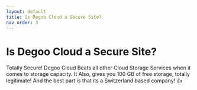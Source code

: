 ```yaml
---
layout: default
title: Is Degoo Cloud a Secure Site?
nav_order: 3
---
```


# Is Degoo Cloud a Secure Site?

Totally Secure! Degoo Cloud Beats all other Cloud Storage Services 
when it comes to storage capacity. It Also, gives you 100 GB of free
storage, totally legitimate! And the best part is that its a Switzerland
based company! 👍
